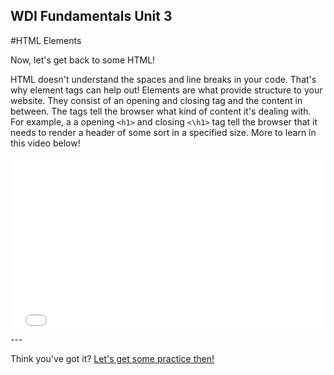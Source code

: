 **WDI Fundamentals Unit 3**
---

#HTML Elements

Now, let's get back to some HTML!

HTML doesn't understand the spaces and line breaks in your code. That's why element tags can help out! Elements are what provide structure to your website. They consist of an opening and closing tag and the content in between. The tags tell the browser what kind of content it's dealing with. For example, a a opening `<h1>` and closing `<\h1>` tag tell the browser that it needs to render a header of some sort in a specified size. More to learn in this video below!

<div class="wistia_responsive_padding" style="padding:56.25% 0 0 0;position:relative;"><div class="wistia_responsive_wrapper" style="height:100%;left:0;position:absolute;top:0;width:100%;"><iframe src="//fast.wistia.net/embed/iframe/sz0luvgytl?seo=false&videoFoam=true" allowtransparency="true" frameborder="0" scrolling="no" class="wistia_embed" name="wistia_embed" allowfullscreen mozallowfullscreen webkitallowfullscreen oallowfullscreen msallowfullscreen width="100%" height="100%"></iframe></div></div>
<script src="//fast.wistia.net/assets/external/E-v1.js" async></script>


</h1>
---

Think you've got it? [Let's get some practice then!](05_lesson.md)
